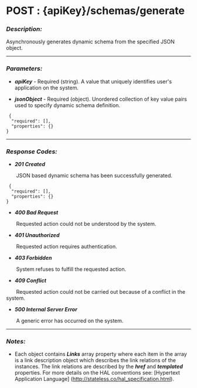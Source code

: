 
# POST : {apiKey}/schemas/generate 

### *Description:* 
Asynchronously generates dynamic schema from the specified JSON object. 



* * *
### *Parameters:*


- ***apiKey*** - Required (string). A value that uniquely identifies user&#39;s application on the system. 


- ***jsonObject*** - Required (object). Unordered collection of key value pairs used to specify dynamic schema definition. 

```
 {
  "required": [],
  "properties": {}
} 

```

* * *
### *Response Codes:*


- ***201  Created*** 

&nbsp;&nbsp;&nbsp;&nbsp;&nbsp;&nbsp; JSON based dynamic schema has been successfully generated. 

```
 {
  "required": [],
  "properties": {}
} 

```

- ***400  Bad Request*** 

&nbsp;&nbsp;&nbsp;&nbsp;&nbsp;&nbsp; Requested action could not be understood by the system. 


- ***401  Unauthorized*** 

&nbsp;&nbsp;&nbsp;&nbsp;&nbsp;&nbsp; Requested action requires authentication. 


- ***403  Forbidden*** 

&nbsp;&nbsp;&nbsp;&nbsp;&nbsp;&nbsp; System refuses to fulfill the requested action. 


- ***409  Conflict*** 

&nbsp;&nbsp;&nbsp;&nbsp;&nbsp;&nbsp; Requested action could not be carried out because of a conflict in the system. 


- ***500  Internal Server Error*** 

&nbsp;&nbsp;&nbsp;&nbsp;&nbsp;&nbsp; A generic error has occurred on the system. 



* * *
### *Notes:* 
- Each object contains ***Links*** array property where each item in the array is a link description object which describes the link relations of the instances. The link relations are described by the ***href*** and ***templated*** properties. For more details on the HAL conventions see: [Hypertext Application Language] (http://stateless.co/hal_specification.html).

